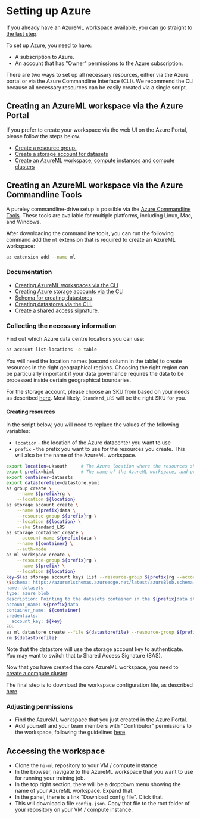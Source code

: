 # Setting up Azure

If you already have an AzureML workspace available, you can go straight to [the last step](#accessing-the-workspace).

To set up Azure, you need to have:

- A subscription to Azure.
- An account that has "Owner" permissions to the Azure subscription.

There are two ways to set up all necessary resources, either via the Azure portal or via the Azure Commandline Interface (CLI).
We recommend the CLI because all necessary resources can be easily created via a single script.

## Creating an AzureML workspace via the Azure Portal

If you prefer to create your workspace via the web UI on the Azure Portal, please follow the steps below.

- [Create a resource
  group.](https://docs.microsoft.com/en-us/azure/azure-resource-manager/management/manage-resource-groups-portal)
- [Create a storage account for
  datasets](https://docs.microsoft.com/en-us/azure/storage/common/storage-account-create?tabs=azure-portal)
- [Create an AzureML workspace, compute instances and compute clusters](https://docs.microsoft.com/en-us/azure/machine-learning/quickstart-create-resources)

## Creating an AzureML workspace via the Azure Commandline Tools

A pureley commandline-drive setup is possible via the [Azure Commandline Tools](https://docs.microsoft.com/en-us/cli/azure/). These tools are available for multiple platforms, including Linux, Mac, and Windows.

After downloading the commandline tools, you can run the following command add the `ml` extension that is required to create an AzureML workspace:

```bash
az extension add --name ml
```

### Documentation

- [Creating AzureML workspaces via the CLI](https://docs.microsoft.com/en-us/azure/machine-learning/how-to-manage-workspace-cli)
- [Creating Azure storage accounts via the CLI](https://docs.microsoft.com/en-us/cli/azure/storage?view=azure-cli-latest)
- [Schema for creating datastores](https://docs.microsoft.com/en-us/azure/machine-learning/reference-yaml-datastore-blob)
- [Creating datastores via the CLI.](https://docs.microsoft.com/en-us/cli/azure/ml/datastore?view=azure-cli-latest)
- [Create a shared access signature.](https://docs.microsoft.com/en-us/azure/storage/blobs/storage-blob-user-delegation-sas-create-cli)

### Collecting the necessary information

Find out which Azure data centre locations you can use:

```bash
az account list-locations -o table
```

You will need the location names (second column in the table) to create resources in the right geographical regions. Choosing the right region can be particularly important if your data governance requires the data to be processed inside certain geographical boundaries.

For the storage account, please choose an SKU from based on your needs as described [here](https://docs.microsoft.com/en-us/rest/api/storagerp/srp_sku_types). Most likely, `Standard_LRS` will be the right SKU for you.

#### Creating resources

In the script below, you will need to replace the values of the following variables:

- `location` - the location of the Azure datacenter you want to use
- `prefix` - the prefix you want to use for the resources you create. This will also be the name of the AzureML workspace.

```bash
export location=uksouth     # The Azure location where the resources should be created
export prefix=himl          # The name of the AzureML workspace, and prefix for all other resources
export container=datasets
export datastorefile=datastore.yaml
az group create \
    --name ${prefix}rg \
    --location ${location}
az storage account create \
    --name ${prefix}data \
    --resource-group ${prefix}rg \
    --location ${location} \
    --sku Standard_LRS
az storage container create \
    --account-name ${prefix}data \
    --name ${container} \
    --auth-mode
az ml workspace create \
    --resource-group ${prefix}rg \
    --name ${prefix} \
    --location ${location}
key=$(az storage account keys list --resource-group ${prefix}rg --account-name ${prefix}data --query [0].value -o tsv)cat >${datastorefile} <<EOL
\$schema: https://azuremlschemas.azureedge.net/latest/azureBlob.schema.json
name: datasets
type: azure_blob
description: Pointing to the datasets container in the ${prefix}data storage account.
account_name: ${prefix}data
container_name: ${container}
credentials:
  account_key: ${key}
EOL
az ml datastore create --file ${datastorefile} --resource-group ${prefix}rg --workspace-name ${prefix}
rm ${datastorefile}
```

Note that the datastore will use the storage account key to authenticate. You may want to switch that to Shared Access Signature (SAS).

Now that you have created the core AzureML workspace, you need to
[create a compute cluster](https://docs.microsoft.com/en-us/azure/machine-learning/quickstart-create-resources#cluster).

The final step is to download the workspace configuration file, as described [here](#accessing-the-workspace).

### Adjusting permissions

- Find the AzureML workspace that you just created in the Azure Portal.
- Add yourself and your team members with "Contributor" permissions to the workspace, following the guidelines [here](https://docs.microsoft.com/en-us/azure/role-based-access-control/role-assignments-portal?tabs=current).

## Accessing the workspace

- Clone the `hi-ml` repository to your VM / compute instance
- In the browser, navigate to the AzureML workspace that you want to use for running your training job.
- In the top right section, there will be a dropdown menu showing the name of your AzureML workspace. Expand that.
- In the panel, there is a link "Download config file". Click that.
- This will download a file `config.json`. Copy that file to the root folder of your repository on your VM / compute
  instance.
